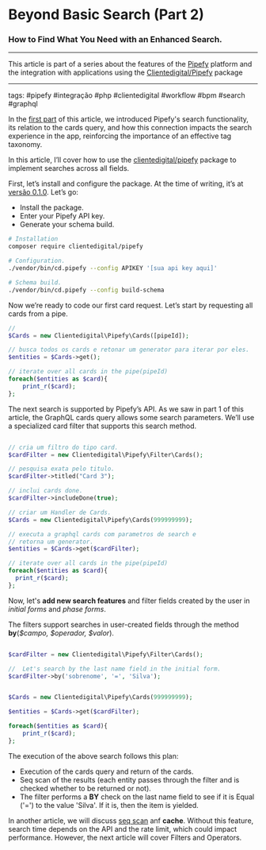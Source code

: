 # Beyond Basic Search (Part 2)
### How to Find What You Need with an Enhanced Search.

---
   This article is part of a series about the features of the [Pipefy](https://www.pipefy.com/) platform and the integration with applications using the [Clientedigital/Pipefy](https://github.com/cliente-digital/pipefy) package

---

tags: #pipefy #integração #php #clientedigital #workflow #bpm #search #graphql

In the [first part](./2-Search-beyond-the-basics-part-1.md) of this article, we introduced Pipefy's search functionality, its relation to the cards query, and how this connection impacts the search experience in the app, reinforcing the importance of an effective tag taxonomy.

In this article, I’ll cover how to use the [clientedigital/pipefy](https://github.com/cliente-digital/pipefy/tree/main) package to implement searches across all fields.

First, let’s install and configure the package. At the time of writing, it’s at [versão 0.1.0](https://packagist.org/packages/clientedigital/pipefy). Let’s go:

- Install the package.
- Enter your Pipefy API key.
- Generate your schema build.

```bash
# Installation
composer require clientedigital/pipefy

# Configuration.
./vendor/bin/cd.pipefy --config APIKEY '[sua api key aqui]'

# Schema build.
./vendor/bin/cd.pipefy --config build-schema

```

Now we’re ready to code our first card request. Let’s start by requesting all cards from a pipe.

```php
//
$Cards = new Clientedigital\Pipefy\Cards([pipeId]);

// busca todos os cards e retonar um generator para iterar por eles.
$entities = $Cards->get();

// iterate over all cards in the pipe(pipeId)
foreach($entities as $card){
    print_r($card);
};
```

The next search is supported by Pipefy’s API. As we saw in part 1 of this article, the GraphQL cards query allows some search parameters. We’ll use a specialized card filter that supports this search method.

```php

// cria um filtro do tipo card.
$cardFilter = new Clientedigital\Pipefy\Filter\Cards();

// pesquisa exata pelo titulo.
$cardFilter->titled("Card 3");

// inclui cards done.
$cardFilter->includeDone(true);

// criar um Handler de Cards.
$Cards = new Clientedigital\Pipefy\Cards(999999999);

// executa a graphql cards com parametros de search e
// retorna um generator.
$entities = $Cards->get($cardFilter);

// iterate over all cards in the pipe(pipeId)
foreach($entities as $card){
  print_r($card);
};
```

Now, let's **add new search features** and filter fields created by the user in _initial forms_ and _phase forms_.

The filters support searches in user-created fields through the  method **by**(_$campo, $operador, $valor_).

```php

$cardFilter = new Clientedigital\Pipefy\Filter\Cards();

//  Let's search by the last name field in the initial form.
$cardFilter->by('sobrenome', '=', 'Silva');


$Cards = new Clientedigital\Pipefy\Cards(999999999);

$entities = $Cards->get($cardFilter);

foreach($entities as $card){
    print_r($card);
};
```
The execution of the above search follows this plan:

- Execution of the cards query and return of the cards.
- Seq scan of the results (each entity passes through the filter and is checked whether to be returned or not).
- The filter performs a **BY** check on the last name field to see if it is Equal ('=') to the value 'Silva'. If it is, then the item is yielded.

In another article, we will discuss [seq scan](https://en.wikipedia.org/wiki/Full_table_scan) anf **cache**. Without this feature, search time depends on the API and the rate limit, which could impact performance. However, the next article will cover Filters and Operators.

